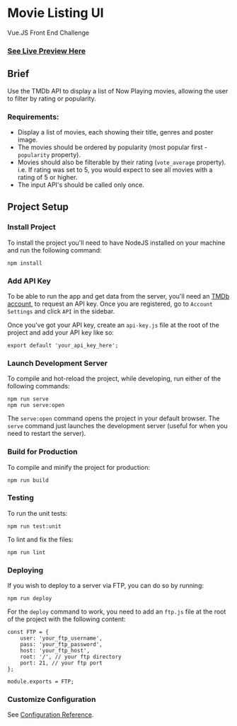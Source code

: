 # Movie Listing UI

Vue.JS Front End Challenge

### [See Live Preview Here](https://movieslist.ddev.ro/)

## Brief
Use the TMDb API to display a list of Now Playing movies, allowing the user to filter by rating or popularity.

### Requirements:
- Display a list of movies, each showing their title, genres and poster image.
- The movies should be ordered by popularity (most popular first - `popularity` property).
- Movies should also be filterable by their rating (`vote_average` property). i.e. If rating was set to 5, you would expect to see all movies with a rating of 5 or higher.
- The input API's should be called only once.

## Project Setup

### Install Project
To install the project you'll need to have NodeJS installed on your machine and run the following command:
```
npm install
```

### Add API Key
To be able to run the app and get data from the server, you'll need an [TMDb account](https://www.themoviedb.org/account/signup), to request an API key. Once you are registered, go to `Account Settings` and click `API` in the sidebar.

Once you've got your API key, create an `api-key.js` file at the root of the project and add your API key like so:
```
export default 'your_api_key_here';
```

### Launch Development Server
To compile and hot-reload the project, while developing, run either of the following commands:
```
npm run serve
npm run serve:open
```
The `serve:open` command opens the project in your default browser. The `serve` command just launches the development server (useful for when you need to restart the server).

### Build for Production
To compile and minify the project for production:
```
npm run build
```

### Testing
To run the unit tests:
```
npm run test:unit
```

To lint and fix the files:
```
npm run lint
```

### Deploying
If you wish to deploy to a server via FTP, you can do so by running:
```
npm run deploy
```
For the `deploy` command to work, you need to add an `ftp.js` file at the root of the project with the following content:
```
const FTP = {
	user: 'your_ftp_username',
	pass: 'your_ftp_password',
	host: 'your_ftp_host',
	root: '/', // your ftp directory
	port: 21, // your ftp port
};

module.exports = FTP;
```

### Customize Configuration
See [Configuration Reference](https://cli.vuejs.org/config/).
